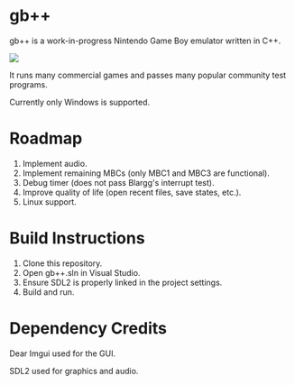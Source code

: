 # gb++

gb++ is a work-in-progress Nintendo Game Boy emulator written in C++.

![](https://media.giphy.com/media/v1.Y2lkPTc5MGI3NjExcWpwMWw1N2xjZnM1YTV2OTluOWxyNmh2dWdpZTJseWFyejh5anN6OSZlcD12MV9pbnRlcm5hbF9naWZfYnlfaWQmY3Q9Zw/IkLqRtKNGnOXWWTmDk/source.gif)

It runs many commercial games and passes many popular community test programs.

Currently only Windows is supported.

# Roadmap
1. Implement audio.
2. Implement remaining MBCs (only MBC1 and MBC3 are functional).
3. Debug timer (does not pass Blargg's interrupt test).
4. Improve quality of life (open recent files, save states, etc.).
5. Linux support.

# Build Instructions
1. Clone this repository.
2. Open gb++.sln in Visual Studio.
3. Ensure SDL2 is properly linked in the project settings.
4. Build and run.

# Dependency Credits
Dear Imgui used for the GUI.

SDL2 used for graphics and audio.
